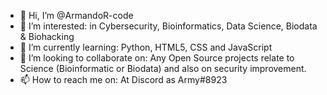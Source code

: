 - 👋 Hi, I’m @ArmandoR-code
- 👀 I’m interested: in Cybersecurity, Bioinformatics, Data Science, Biodata & Biohacking 
- 🌱 I’m currently learning: Python, HTML5, CSS and JavaScript
- 💞️ I’m looking to collaborate on: Any Open Source projects relate to Science (Bioinformatic or Biodata) and also on security improvement.
- 📫 How to reach me on: At Discord as Army#8923

<!---
ArmandoR-code/ArmandoR-code is a ✨ special ✨ repository because its `README.md` (this file) appears on your GitHub profile.
You can click the Preview link to take a look at your changes.
--->
